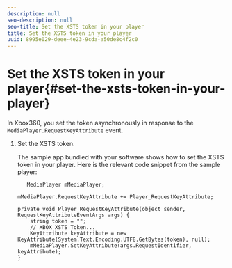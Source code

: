 ```yaml
---
description: null
seo-description: null
seo-title: Set the XSTS token in your player
title: Set the XSTS token in your player
uuid: 8995e029-deee-4e23-9cda-a50de8c4f2c0
---
```


# Set the XSTS token in your player{#set-the-xsts-token-in-your-player}

In Xbox360, you set the token asynchronously in response to the `MediaPlayer.RequestKeyAttribute` event. 

1. Set the XSTS token.

   The sample app bundled with your software shows how to set the XSTS token in your player. Here is the relevant code snippet from the sample player: 

   ```
      MediaPlayer mMediaPlayer;  
    
   mMediaPlayer.RequestKeyAttribute += Player_RequestKeyAttribute;  
    
   private void Player_RequestKeyAttribute(object sender, RequestKeyAttributeEventArgs args) {  
       string token = "";  
       // XBOX XSTS Token...  
       KeyAttribute keyAttribute = new KeyAttribute(System.Text.Encoding.UTF8.GetBytes(token), null);  
       mMediaPlayer.SetKeyAttribute(args.RequestIdentifier, keyAttribute);  
   } 
   
   ```

